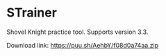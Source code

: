 # STrainer
Shovel Knight practice tool.
Supports version 3.3.

Download link: https://puu.sh/AehbY/f08d0a74aa.zip
